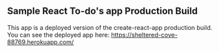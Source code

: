## Sample React To-do's app Production Build
This app is a deployed version of the create-react-app production build.
You can see the deployed app here: https://sheltered-cove-88769.herokuapp.com/
